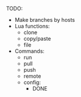 TODO:
- Make branches by hosts
- Lua functions:
    - clone
    - copy/paste
    - file
- Commands:
    - run
    - pull
    - push
    - remote
    - config:
        - DONE 
